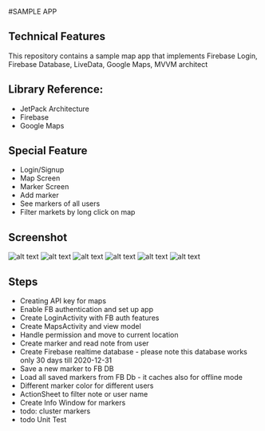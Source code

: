 #SAMPLE APP

## Technical Features
This repository contains a sample map app that implements Firebase Login, Firebase Database, LiveData, Google Maps, MVVM architect

## Library Reference:
* JetPack Architecture 
* Firebase
* Google Maps

## Special Feature
* Login/Signup
* Map Screen
* Marker Screen
* Add marker
* See markers of all users
* Filter markets by long click on map

## Screenshot
![alt text][login] ![alt text][currentLocation] ![alt text][addMarker] ![alt text][markerDetail] ![alt text][filter] ![alt text][detailActivity]

[login]: https://github.com/hamidsn/mapMarkers/blob/main/screenshots/t1.jpg "Login Screen"
[currentLocation]: https://github.com/hamidsn/mapMarkers/blob/main/screenshots/t2.jpg "Current location"
[addMarker]: https://github.com/hamidsn/mapMarkers/blob/main/screenshots/t3.jpg "Add marker"
[markerDetail]: https://github.com/hamidsn/mapMarkers/blob/main/screenshots/t4.jpg "Marker details"
[filter]: https://github.com/hamidsn/mapMarkers/blob/main/screenshots/t5.jpg "Filter markers"
[detailActivity]: https://github.com/hamidsn/mapMarkers/blob/main/screenshots/t6.jpg "Filter markers"

## Steps
* Creating API key for maps
* Enable FB authentication and set up app
* Create LoginActivity with FB auth features
* Create MapsActivity and view model
* Handle permission and move to current location
* Create marker and read note from user
* Create Firebase realtime database - please note this database works only 30 days till 2020-12-31
* Save a new marker to FB DB
* Load all saved markers from FB Db - it caches also for offline mode
* Different marker color for different users
* ActionSheet to filter note or user name
* Create Info Window for markers
* todo: cluster markers
* todo Unit Test





  
